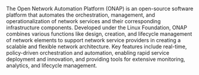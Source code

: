 The Open Network Automation Platform (ONAP) is an open-source software platform that automates the orchestration, management, and operationalization of network services and their corresponding infrastructure components. Developed under the Linux Foundation, ONAP combines various functions like design, creation, and lifecycle management of network elements to support network service providers in creating a scalable and flexible network architecture. Key features include real-time, policy-driven orchestration and automation, enabling rapid service deployment and innovation, and providing tools for extensive monitoring, analytics, and lifecycle management.
